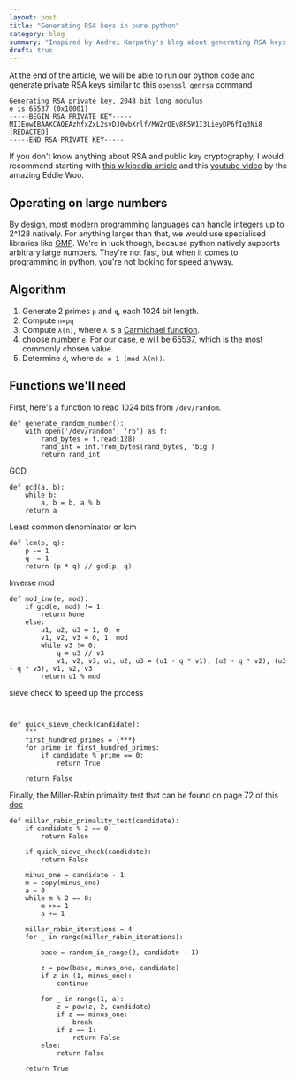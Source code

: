 ```yaml
---
layout: post
title: "Generating RSA keys in pure python"
category: blog
summary: "Inspired by Andrei Karpathy's blog about generating RSA keys in python"
draft: true
---
```


At the end of the article, we will be able to run our python code and generate private
RSA keys similar to this `openssl genrsa` command 
```
Generating RSA private key, 2048 bit long modulus
e is 65537 (0x10001)
-----BEGIN RSA PRIVATE KEY-----
MIIEowIBAAKCAQEAzhfxZxL2svDJ0wbXrlf/MWZrOEv8R5W1I3LieyDP6fIq3Ni8
[REDACTED]
-----END RSA PRIVATE KEY-----
```

If you don't know anything about RSA and public key cryptography,
I would recommend starting with [this wikipedia article](https://en.wikipedia.org/wiki/RSA_(cryptosystem))
and this [youtube video](https://www.youtube.com/watch?v=4zahvcJ9glg) by the amazing Eddie Woo.


## Operating on large numbers
By design, most modern programming languages can handle integers up to 2^128 natively.
For anything larger than that, we would use specialised libraries
like [GMP](https://gmplib.org/). We're in luck though, because python natively supports arbitrary large numbers. 
They're not fast, but when it comes to programming in python, you're not looking for speed anyway.


## Algorithm

1. Generate 2 primes `p` and `q`, each 1024 bit length.
2. Compute `n=pq`
3. Compute `λ(n)`, where `λ` is a [Carmichael function](https://en.wikipedia.org/wiki/Carmichael%27s_totient_function). 
4. choose number `e`. For our case, e will be 65537, which is the most commonly chosen value.
5. Determine `d`, where `de ≡ 1 (mod λ(n))`.

## Functions we'll need

First, here's a function to read 1024 bits from `/dev/random`.

```
def generate_random_number():
    with open('/dev/random', 'rb') as f:
        rand_bytes = f.read(128)
        rand_int = int.from_bytes(rand_bytes, 'big')
        return rand_int
```
GCD
```
def gcd(a, b):
    while b:
        a, b = b, a % b
    return a
```
Least common denominator or lcm
```
def lcm(p, q):
    p -= 1
    q -= 1
    return (p * q) // gcd(p, q)
```
Inverse mod
```
def mod_inv(e, mod):
    if gcd(e, mod) != 1:
        return None
    else:
        u1, u2, u3 = 1, 0, e
        v1, v2, v3 = 0, 1, mod
        while v3 != 0:
            q = u3 // v3
            v1, v2, v3, u1, u2, u3 = (u1 - q * v1), (u2 - q * v2), (u3 - q * v3), v1, v2, v3
        return u1 % mod
```
sieve check to speed up the process
```


def quick_sieve_check(candidate):
    """
    first_hundred_primes = {***}
    for prime in first_hundred_primes:
        if candidate % prime == 0:
            return True

    return False
```
Finally, the Miller-Rabin primality test that can be found on page 72 of this [doc](https://nvlpubs.nist.gov/nistpubs/FIPS/NIST.FIPS.186-4.pdf)
```
def miller_rabin_primality_test(candidate):
    if candidate % 2 == 0:
        return False

    if quick_sieve_check(candidate):
        return False
    
    minus_one = candidate - 1
    m = copy(minus_one)
    a = 0
    while m % 2 == 0:
        m >>= 1
        a += 1

    miller_rabin_iterations = 4
    for _ in range(miller_rabin_iterations):

        base = random_in_range(2, candidate - 1)
        
        z = pow(base, minus_one, candidate)
        if z in (1, minus_one):
            continue

        for _ in range(1, a):
            z = pow(z, 2, candidate)
            if z == minus_one:
                break
            if z == 1:
                return False
        else:
            return False

    return True
```
